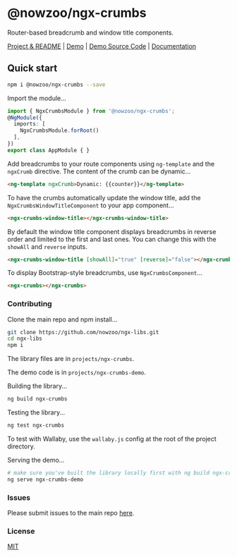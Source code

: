 # @nowzoo/ngx-crumbs

Router-based breadcrumb and window title components.

[Project & README](https://github.com/nowzoo/ngx-libs/tree/master/projects/ngx-crumbs)
|
[Demo](https://nowzoo.github.io/ngx-libs/ngx-crumbs/)
|
[Demo Source Code](https://github.com/nowzoo/ngx-libs/tree/master/projects/ngx-crumbs-demo/src/app)
|
[Documentation](https://nowzoo.github.io/ngx-libs/ngx-crumbs/docs/)


## Quick start

```bash
npm i @nowzoo/ngx-crumbs --save
```

Import the module...
```typescript
import { NgxCrumbsModule } from '@nowzoo/ngx-crumbs';
@NgModule({
  imports: [
    NgxCrumbsModule.forRoot()
  ],
})
export class AppModule { }
```

Add breadcrumbs to your route components using `ng-template` and the `ngxCrumb` directive. The content of the crumb can be dynamic...
```html
<ng-template ngxCrumb>Dynamic: {{counter}}</ng-template>
```

To have the crumbs automatically update the window title, add the `NgxCrumbsWindowTitleComponent` to your app component...

```html
<ngx-crumbs-window-title></ngx-crumbs-window-title>
```

By default the window title component displays breadcrumbs in reverse order and limited to the first and last ones. You can change this with the `showAll` and `reverse` inputs.

```html
<ngx-crumbs-window-title [showAll]="true" [reverse]="false"></ngx-crumbs-window-title>
```

To display Bootstrap-style breadcrumbs, use `NgxCrumbsComponent`...

```html
<ngx-crumbs></ngx-crumbs>
```



### Contributing

Clone the main repo and npm install...
```bash
git clone https://github.com/nowzoo/ngx-libs.git
cd ngx-libs
npm i
```

The library files are in `projects/ngx-crumbs`.

The demo code is in `projects/ngx-crumbs-demo`.

Building the library...
```bash
ng build ngx-crumbs
```

Testing the library...
```bash
ng test ngx-crumbs
```
To test with Wallaby, use the `wallaby.js` config at the root of the project directory.

Serving the demo...
```bash
# make sure you've built the library locally first with ng build ngx-crumbs
ng serve ngx-crumbs-demo
```

### Issues
Please submit issues to the main repo [here](https://github.com/nowzoo/ngx-libs/issues).

### License
[MIT](https://github.com/nowzoo/ngx-libs/blob/master/projects/ngx-crumbs/LICENSE)
